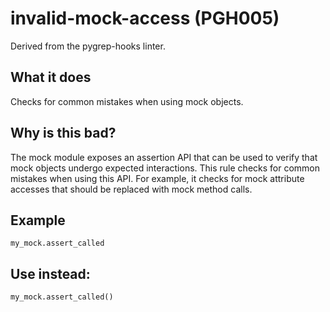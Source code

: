 # invalid-mock-access (PGH005)
Derived from the pygrep-hooks linter.
## What it does
Checks for common mistakes when using mock objects.
## Why is this bad?
The mock module exposes an assertion API that can be used to verify that
mock objects undergo expected interactions. This rule checks for common
mistakes when using this API.
For example, it checks for mock attribute accesses that should be replaced
with mock method calls.
## Example
```
my_mock.assert_called
```
## Use instead:
```
my_mock.assert_called()
```